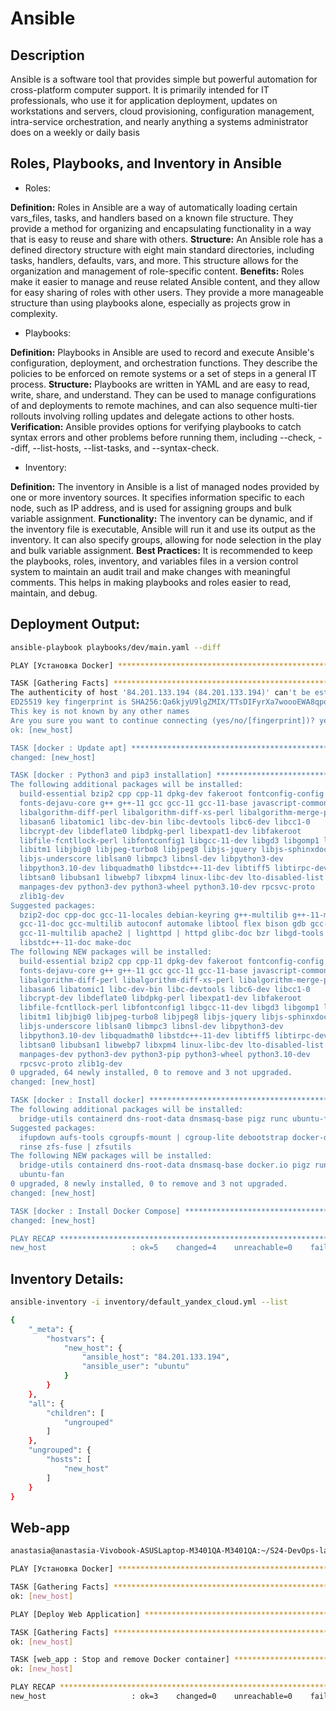 # Ansible

## Description

Ansible is a software tool that provides simple but powerful automation for cross-platform computer support. It is primarily intended for IT professionals, who use it for application deployment, updates on workstations and servers, cloud provisioning, configuration management, intra-service orchestration, and nearly anything a systems administrator does on a weekly or daily basis

## Roles, Playbooks, and Inventory in Ansible

- Roles:


**Definition:** Roles in Ansible are a way of automatically loading certain vars_files, tasks, and handlers based on a known file structure. They provide a method for organizing and encapsulating functionality in a way that is easy to reuse and share with others.
**Structure:** An Ansible role has a defined directory structure with eight main standard directories, including tasks, handlers, defaults, vars, and more. This structure allows for the organization and management of role-specific content.
**Benefits:** Roles make it easier to manage and reuse related Ansible content, and they allow for easy sharing of roles with other users. They provide a more manageable structure than using playbooks alone, especially as projects grow in complexity.

- Playbooks:


**Definition:** Playbooks in Ansible are used to record and execute Ansible's configuration, deployment, and orchestration functions. They describe the policies to be enforced on remote systems or a set of steps in a general IT process.
**Structure:** Playbooks are written in YAML and are easy to read, write, share, and understand. They can be used to manage configurations of and deployments to remote machines, and can also sequence multi-tier rollouts involving rolling updates and delegate actions to other hosts.
**Verification:** Ansible provides options for verifying playbooks to catch syntax errors and other problems before running them, including --check, --diff, --list-hosts, --list-tasks, and --syntax-check.

- Inventory:


**Definition:** The inventory in Ansible is a list of managed nodes provided by one or more inventory sources. It specifies information specific to each node, such as IP address, and is used for assigning groups and bulk variable assignment.
**Functionality:** The inventory can be dynamic, and if the inventory file is executable, Ansible will run it and use its output as the inventory. It can also specify groups, allowing for node selection in the play and bulk variable assignment.
**Best Practices:** It is recommended to keep the playbooks, roles, inventory, and variables files in a version control system to maintain an audit trail and make changes with meaningful comments. This helps in making playbooks and roles easier to read, maintain, and debug.

## Deployment Output:

```bash
ansible-playbook playbooks/dev/main.yaml --diff
```

```bash
PLAY [Установка Docker] ********************************************************

TASK [Gathering Facts] *********************************************************
The authenticity of host '84.201.133.194 (84.201.133.194)' can't be established.
ED25519 key fingerprint is SHA256:Qa6kjyU9lgZMIX/TTsDIFyrXa7woooEWA8qpqoKMsrs.
This key is not known by any other names
Are you sure you want to continue connecting (yes/no/[fingerprint])? yes
ok: [new_host]

TASK [docker : Update apt] *****************************************************
changed: [new_host]

TASK [docker : Python3 and pip3 installation] **********************************
The following additional packages will be installed:
  build-essential bzip2 cpp cpp-11 dpkg-dev fakeroot fontconfig-config
  fonts-dejavu-core g++ g++-11 gcc gcc-11 gcc-11-base javascript-common
  libalgorithm-diff-perl libalgorithm-diff-xs-perl libalgorithm-merge-perl
  libasan6 libatomic1 libc-dev-bin libc-devtools libc6-dev libcc1-0
  libcrypt-dev libdeflate0 libdpkg-perl libexpat1-dev libfakeroot
  libfile-fcntllock-perl libfontconfig1 libgcc-11-dev libgd3 libgomp1 libisl23
  libitm1 libjbig0 libjpeg-turbo8 libjpeg8 libjs-jquery libjs-sphinxdoc
  libjs-underscore liblsan0 libmpc3 libnsl-dev libpython3-dev
  libpython3.10-dev libquadmath0 libstdc++-11-dev libtiff5 libtirpc-dev
  libtsan0 libubsan1 libwebp7 libxpm4 linux-libc-dev lto-disabled-list make
  manpages-dev python3-dev python3-wheel python3.10-dev rpcsvc-proto
  zlib1g-dev
Suggested packages:
  bzip2-doc cpp-doc gcc-11-locales debian-keyring g++-multilib g++-11-multilib
  gcc-11-doc gcc-multilib autoconf automake libtool flex bison gdb gcc-doc
  gcc-11-multilib apache2 | lighttpd | httpd glibc-doc bzr libgd-tools
  libstdc++-11-doc make-doc
The following NEW packages will be installed:
  build-essential bzip2 cpp cpp-11 dpkg-dev fakeroot fontconfig-config
  fonts-dejavu-core g++ g++-11 gcc gcc-11 gcc-11-base javascript-common
  libalgorithm-diff-perl libalgorithm-diff-xs-perl libalgorithm-merge-perl
  libasan6 libatomic1 libc-dev-bin libc-devtools libc6-dev libcc1-0
  libcrypt-dev libdeflate0 libdpkg-perl libexpat1-dev libfakeroot
  libfile-fcntllock-perl libfontconfig1 libgcc-11-dev libgd3 libgomp1 libisl23
  libitm1 libjbig0 libjpeg-turbo8 libjpeg8 libjs-jquery libjs-sphinxdoc
  libjs-underscore liblsan0 libmpc3 libnsl-dev libpython3-dev
  libpython3.10-dev libquadmath0 libstdc++-11-dev libtiff5 libtirpc-dev
  libtsan0 libubsan1 libwebp7 libxpm4 linux-libc-dev lto-disabled-list make
  manpages-dev python3-dev python3-pip python3-wheel python3.10-dev
  rpcsvc-proto zlib1g-dev
0 upgraded, 64 newly installed, 0 to remove and 3 not upgraded.
changed: [new_host]

TASK [docker : Install docker] *************************************************
The following additional packages will be installed:
  bridge-utils containerd dns-root-data dnsmasq-base pigz runc ubuntu-fan
Suggested packages:
  ifupdown aufs-tools cgroupfs-mount | cgroup-lite debootstrap docker-doc
  rinse zfs-fuse | zfsutils
The following NEW packages will be installed:
  bridge-utils containerd dns-root-data dnsmasq-base docker.io pigz runc
  ubuntu-fan
0 upgraded, 8 newly installed, 0 to remove and 3 not upgraded.
changed: [new_host]

TASK [docker : Install Docker Compose] *****************************************
changed: [new_host]

PLAY RECAP *********************************************************************
new_host                   : ok=5    changed=4    unreachable=0    failed=0    skipped=0    rescued=0    ignored=0   
```

## Inventory Details:

```bash
ansible-inventory -i inventory/default_yandex_cloud.yml --list
```

```bash
{
    "_meta": {
        "hostvars": {
            "new_host": {
                "ansible_host": "84.201.133.194",
                "ansible_user": "ubuntu"
            }
        }
    },
    "all": {
        "children": [
            "ungrouped"
        ]
    },
    "ungrouped": {
        "hosts": [
            "new_host"
        ]
    }
}
```

## Web-app

```bash
anastasia@anastasia-Vivobook-ASUSLaptop-M3401QA-M3401QA:~/S24-DevOps-labs/ansible$ ansible-playbook playbooks/dev/main.yaml --tags "deploy,wipe" --diff
```

```bash
PLAY [Установка Docker] ******************************************************************************************************************************

TASK [Gathering Facts] *******************************************************************************************************************************
ok: [new_host]

PLAY [Deploy Web Application] ************************************************************************************************************************

TASK [Gathering Facts] *******************************************************************************************************************************
ok: [new_host]

TASK [web_app : Stop and remove Docker container] ****************************************************************************************************
ok: [new_host]

PLAY RECAP *******************************************************************************************************************************************
new_host                   : ok=3    changed=0    unreachable=0    failed=0    skipped=0    rescued=0    ignored=0 
```
